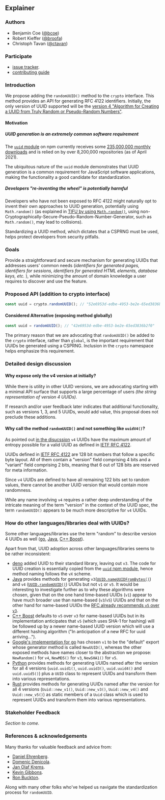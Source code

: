 ## Explainer

### Authors

- Benjamin Coe ([@bcoe](https://github.com/bcoe))
- Robert Kieffer ([@broofa](https://github.com/broofa))
- Christoph Tavan ([@ctavan](https://github.com/ctavan))

### Participate

* [issue tracker](https://github.com/WICG/uuid/issues).
* [contributing guide](https://github.com/WICG/uuid/blob/gh-pages/CONTRIBUTING.md)

### Introduction

We propose adding the `randomUUID()` method to the `crypto` interface. This method
provides an API for generating RFC 4122 identifiers. Initially, the only
version of UUID supported will be the [version 4 "Algorithm for Creating a UUID from Truly Random or Pseudo-Random Numbers"](https://tools.ietf.org/html/rfc4122#section-4.4).

#### Motivation

##### UUID generation is an extremely common software requirement

The [`uuid` module](https://www.npmjs.com/package/uuid) on npm currently receives some
[235,000,000 monthly downloads](https://npm-stat.com/charts.html?package=uuid) and is relied on by over 8,200,000 repositories (as of April 2021).

The ubiquitous nature of the `uuid` module demonstrates that UUID generation is a common
requirement for JavaScript software applications, making the functionality a good candidate for standardization.

##### Developers "re-inventing the wheel" is potentially harmful

Developers who have not been exposed to RFC 4122 might naturally opt to invent their own approaches to UUID generation, potentially using `Math.random()` (as explained in [TIFU by using `Math.random()`][tifu], using non-Cryptographically-Secure-Pseudo-Random-Number-Generator, such
as `Math.random()`, may lead to collisions).

Standardizing a UUID method, which dictates that a CSPRNG must be used, helps protect
developers from security pitfalls.

### Goals

Provide a straightforward and secure mechanism for generating UUIDs that 
addresses users' common needs (_identifiers for generated pages, identifiers for sessions,
identifiers for generated HTML elements, database keys, etc._ ), while
minimizing the amount of domain knowledge a user requires to discover and
use the feature.

### Proposed API (addition to crypto interface)

```js
const uuid = crypto.randomUUID(); // "52e6953d-edbe-4953-be2e-65ed3836b2f0"
```

#### Considered Alternative (exposing method globally)

```js
const uuid = randomUUID(); // "42e6953d-edbe-4953-be2e-65ed3836b2f0"
```

The primary reason that we are advocating that `randomUUID()` be added to
the `crypto` interface, rather than `global`, is the important requirement
that UUIDs be generated using a CSPRNG. Inclusion in the `crypto` namespace
helps emphasize this requirement.

### Detailed design discussion

#### Why expose only the v4 version at initially?

While there is utility in other UUID versions, we are advocating starting with a minimal API
surface that supports a large percentage of users _(the string representation of version 4 UUIDs)._

If research and/or user feedback later indicates that additional functionality, such as versions 1, 3, and 5 UUIDs, would add value, this proposal does not preclude these additions.

#### Why call the method `randomUUID()` and not something like `uuidV4()`?

As pointed out [in the disucssion](https://github.com/tc39/proposal-uuid/issues/3#issuecomment-544173041) `v4`
UUIDs have the maximum amount of entropy possible for a valid UUID as defined in [IETF RFC
4122][rfc-4122].

UUIDs defined in [IETF RFC 4122][rfc-4122] are 128 bit numbers that follow a specific byte layout. All of them contain a "version" field comprising 4 bits and a "variant" field comprising 2 bits, meaning that 6 out of 128 bits are reserved for meta information.

Since `v4` UUIDs are defined to have all remaining 122 bits set to random values, there cannot be another UUID version that would contain more randomness.

While any name involving `v4` requires a rather deep understanding of the intricate meaning of the term "version" in the context of the UUID spec, the term `randomUUID()` appears to be much more descriptive for `v4` UUIDs.

### How do other languages/libraries deal with UUIDs?

Some other languages/libraries use the term "random" to describe version 4 UUIDs as well
([go](https://godoc.org/github.com/google/uuid#NewRandom),
[Java](<https://docs.oracle.com/javase/10/docs/api/java/util/UUID.html#randomUUID()>),
[C++ Boost](https://www.boost.org/doc/libs/1_71_0/boost/uuid/random_generator.hpp)).

Apart from that, UUID adoption across other languages/libraries seems to be rather inconsistent:

- [deno](https://github.com/denoland/deno/tree/master/std/uuid) added UUID to their standard
  library, leaving out `v3`. The code for UUID creation is essentially copied from the
  [`uuid` npm module](https://github.com/uuidjs/uuid), hence method naming follows the `vX` scheme.
- [Java](https://docs.oracle.com/javase/10/docs/api/java/util/UUID.html) provides methods for
  generating
  `v3`([`UUID.nameUUIDFromBytes()`](<https://docs.oracle.com/javase/10/docs/api/java/util/UUID.html#nameUUIDFromBytes(byte%5B%5D)>))
  and `v4`
  ([`UUID.randomUUID()`](<https://docs.oracle.com/javase/10/docs/api/java/util/UUID.html#randomUUID()>))
  UUIDs but not `v1` or `v5`. It would be interesting to investigate further as to why these
  algorithms were chosen, given that on the one hand time-based UUIDs (`v1`) appear to have much
  broader use than name-based (`v3`/`v5`) UUIDs and that on the other hand for name-based UUIDs the
  [RFC already recommends `v5` over `v3`](https://tools.ietf.org/html/rfc4122#section-4.3).
- [C++ Boost](https://www.boost.org/doc/libs/1_71_0/libs/uuid/doc/uuid.html#boost/uuid/name_generator.hpp)
  defaults to `v5` over `v3` for name-based UUIDs but in its implementation anticipates that `v5`
  (which uses SHA-1 for hashing) will be followed up by a newer name-based UUID version which will
  use a different hashing algorithm ("In anticipation of a new RFC for uuid arriving…").
- [Google's implementation for go](https://godoc.org/github.com/google/uuid#NewUUID) has chosen
  `v1` to be the "default" export whose generator method is called `NewUUID()`, whereas the other
  exposed methods have names closer to the abstraction we propose: `NewRandom()` for `v4`,
  `NewMD5()` for `v3`, `NewSHA1()` for `v5`.
- [Python](https://docs.python.org/3/library/uuid.html) provides methods for generating UUIDs named
  after the version for all 4 versions (`uuid.uuid1()`, `uuid.uuid3()`, `uuid.uuid4()` and
  `uuid.uuid5()`) plus a `UUID` class to represent UUIDs and transform them into various
  representations.
- [Rust](https://docs.rs/uuid/latest/uuid/) provides methods for generating UUIDs named after the
  version for all 4 versions (`Uuid::new_v1()`, `Uuid::new_v3()`, `Uuid::new_v4()` and
  `Uuid::new_v5()`) as static members of a `Uuid` class which is used to represent UUIDs and
  transform them into various representations.

### Stakeholder Feedback

_Section to come._

### References & acknowledgements

Many thanks for valuable feedback and advice from:

* [Daniel Ehrenberg](https://github.com/littledan).
* [Domenic Denicola](https://github.com/domenic).
* [Jan Olaf Krems](https://github.com/jkrems).
* [Kevin Gibbons](https://github.com/bakkot).
* [Ron Buckton](https://github.com/rbuckton).

Along with many other folks who've helped us navigate the standardization
process for `randomUUID`.

[rfc-4122]: https://tools.ietf.org/html/rfc4122
[tifu]: https://medium.com/@betable/tifu-by-using-math-random-f1c308c4fd9d
